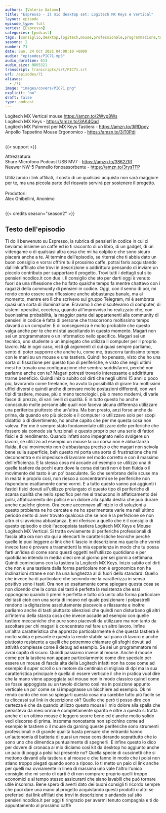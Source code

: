 ```yaml
---
authors: [Valerio Galano]
title: "Espresso - Il mio desktop set: Logitech MX Keys e Vertical"
layout: episode
episode_type: full
series: [Espresso]
categories: [podcast]
tags: [consiglio,desktop,logitech,mouse,professionale,programmazione,tastiera]
seasons: 2
number: 71
date: Sun, 24 Oct 2021 04:00:10 +0000
audio: "episodes/PIC71.mp3"
audio_duration: 613
audio_size: 9805321
transcript: transcripts/srt/PIC71.srt
url: /episodes/71
aliases: 
  - /71
image: "images/covers/PIC71.png"
explicit: "no"
draft: false
type: podcast
---
```

Logitech MX Vertical mouse <a href="https://amzn.to/2Wvp8Ws" rel="noopener">https://amzn.to/2Wvp8Ws</a> <br />
Logitech MX Keys - <a href="https://amzn.to/3AK4Qad" rel="noopener">https://amzn.to/3AK4Qad</a> <br />
Logitech MX Palmrest per MX Keys Tastiera - <a href="https://amzn.to/3iRDpoy" rel="noopener">https://amzn.to/3iRDpoy</a> <br />
Anpollo Tappetino Mouse Ergonomico - <a href="https://amzn.to/3iT0Pdi" rel="noopener">https://amzn.to/3iT0Pdi</a> <br />
<br />


{{< support >}}

Attrezzatura:<br />
Shure Microfono Podcast USB MV7 - <a href="https://amzn.to/3862ZRf" rel="noopener">https://amzn.to/3862ZRf</a> <br />
Neewer NW-5 Pannello fonoassorbente - <a href="https://amzn.to/3rysTFP" rel="noopener">https://amzn.to/3rysTFP</a> <br />
<br />
Utilizzando i link affiliati, il costo di un qualsiasi acquisto non sarà maggiore per te, ma una piccola parte del ricavato servirà per sostenere il progetto.<br />
<br />
Produttori:<br />
Alex Ghibellini, Anonimo<br />
<br />


{{< credits season="season2" >}}

<!-- more -->

## Testo dell'episodio

Ti do il benvenuto su Espresso, la rubrica di pensieri in codice in cui ci beviamo insieme
un caffè ed io ti racconto di un libro, di un gadget, di un videogame o di qualsiasi
altra cosa che mi ha colpito e che sono sicuro piacerà anche a te.
Al termine dell'episodio, se riterrai che ti abbia dato un buon consiglio e vorrai offrire
tu il prossimo caffè, potrai farlo acquistando dal link affiliato che trovi in descrizione
o addirittura pensando di inviare un piccolo contributo per supportare il progetto. Trovi
tutti i dettagli sul sito pensieriincodice.it con due i.
Il consiglio che sto per darti oggi è venuto fuori da una riflessione che ho fatto qualche
tempo fa mentre chattavo con i ragazzi della community di pensieri in codice. Oggi, con
il senno di poi, mi rendo conto essere una riflessione anche abbastanza banale, ma al
momento, mentre ero lì che scrivevo sul gruppo Telegram, mi è sembrata quasi una
sorta di illuminazione. Eravamo lì che discutevamo di computer, di sistemi operativi, eccetera,
quando all'improvviso ho realizzato che, con buonissima probabilità, la maggior parte
dei appartenenti alla community di pensieri in codice è fatta di persone che trascorrono
moltissimo tempo davanti a un computer. E di conseguenza è molto probabile che questo
valga anche per te che mi stai ascoltando in questo momento. Magari non sei un programmatore
o un informatico nello specifico. Magari sei un tecnico, uno studente o un impiegato che
utilizza il computer per il proprio lavoro. Ma in ogni caso, visti gli argomenti di cui
quasi sempre parliamo, sento di poter supporre che anche tu, come me, trascorra tantissimo
tempo con le mani su un mouse e una tastiera. Quindi ho pensato, visto che ho una sorta di
fissazione per questo tipo di periferiche, e visto che negli ultimi mesi ho trovato una
configurazione che sembra soddisfarmi, perché non parlarne anche con te? Magari potresti
trovarlo interessante e addirittura trarne beneficio. Quindi inizio subito col dirti che
negli ultimi 15 anni o poco più, lavorando come freelance, ho avuto la possibilità di girare
tra moltissimi uffici diversi e quindi anche di provare molte postazioni differenti, con vari
tipi di tastiere, mouse, più o meno tecnologici, più o meno moderni, di varie fasce di prezzo,
di vari livelli di qualità. E in tutto questo ho anche conosciuto molte persone alle quali non
faceva alcuna differenza utilizzare una periferica piuttosto che un'altra. Ma ben presto, anzi forse
anche da prima, da quando ero più piccolo e il computer lo utilizzavo solo per scopi didattici
o di divertimento, ho anche capito che per me questa cosa non valeva. Per me è sempre stato
fondamentale utilizzare delle periferiche che fossero sia comode sia funzionali e questo
proprio per una serie di fattori fisici e di rendimento. Quando infatti sono impegnato nello
svolgere un lavoro, se utilizzo ad esempio un mouse la cui corsa non è abbastanza fluida, il cui
movimento non è abbastanza preciso o che magari non scivola bene sulla superficie, beh questo mi
porta una sorta di frustrazione che mi deconcentra e mi impedisce di lavorare nel modo corretto e con
il massimo dell'efficienza. E la stessa cosa mi accade ad esempio se utilizzo una di quelle
tastiere da pochi euro dove la corsa dei tasti non è ben fluida o il movimento del tasto è un po'
basculante. So che sembrano delle scuse ma in realtà è proprio così, non riesco a concentrarmi
se le periferiche non rispondono esattamente come vorrei. E a tutto questo vanno poi aggiunti i
fastidi fisici dovuti all'utilizzo prolungato di questo tipo di periferiche di scarsa qualità che
nello specifico per me si traducono in affaticamento dei polsi, affaticamento dei pollici e un dolore
alla spalla destra che può durare anche qualche giorno. Ora come accennavo all'inizio io di
soluzioni a questo problema ne ho cercate e ne ho sperimentate varie ma nell'ultimo periodo
sento di aver trovato qualcosa che se non è la perfezione se non altro ci si avvicina abbastanza.
E mi riferisco a quello che è il consiglio di questo episodio e cioè l'accoppiata tastiera
Logitech MX Keys e Mouse Logitech MX Vertical. Si tratta ovviamente di periferiche professionali
di fascia alta ora non sto qui a elencarti le caratteristiche tecniche perché quelle le puoi
leggere ai link che ti lascio in descrizione ma quello che vorrei invece fare è provare
a trasmetterti la mia esperienza in modo che tu possa farti un'idea di come sono questi oggetti
nell'utilizzo quotidiano e per quotidiano intendo in media dieci ore al giorno per sei giorni a
settimana. Quindi cominciamo con la tastiera la Logitech MX Keys. Inizio subito col dirti che non
è una tastiera dalla forma particolare non è ergonomica non ha inclinazioni strane e non ha
una lunghezza al di fuori dello standard. Quello che invece ha di particolare che secondo me la
caratterizza in senso positivo sono i tasti. Ora non so esattamente come spiegare questa cosa se
non dicendo che la corsa dei tasti è perfetta la resistenza che essi oppongono quando li premi
è perfetta e tutto ciò unito alla forma particolare dei tasti cioè con una sorta di incavo nel quale
posizionare i polpastrelli rendono la digitazione assolutamente piacevole e rilassante e inoltre
parliamo anche di tasti piuttosto silenziosi che quindi non disturbano gli altri all'interno della
stanza cosa che invece accade ad esempio con quelle tastiere meccaniche che pure sono piacevoli da
utilizzare ma non tanto da ascoltare per chi magari è concentrato nel fare un altro lavoro. Infine un'altra
caratteristica che apprezzo particolarmente è che questa tastiera è molto solida e pesante e
questo la rende stabile sul piano di lavoro e anche piuttosto resistente a quelli che potremmo
chiamare gli sfoghi dovuti ad attività complesse come il debug ad esempio. Se sei un programmatore
mi avrai capito di sicuro. Quindi passiamo invece al mouse. Anche il mouse come per la tastiera non
appare particolarmente come dire speciale per essere un mouse di fascia alta della Logitech
infatti non ha cose come ad esempio il super scroll o un motore da centinaia di migliaia di
dpi ma la sua caratteristica principale è quella di essere verticale il che in pratica vuol dire
che la mano viene appoggiata sul mouse non in modo classico quindi come se fosse appoggiata
su un tavolo diciamo così ma in posizione appunto verticale un po' come se si impugnasse un bicchiere
ad esempio. Ok mi rendo conto che non so spiegarti questa cosa ma sarebbe tutto più facile se tu
cliccassi sul link in descrizione ok? Quello che però ti posso dire con certezza è che da quando
utilizzo questo mouse il mio dolore alla spalla che persisteva da mesi ormai è completamente
sparito e oltre a questo si tratta anche di un ottimo mouse è leggero scorre bene ed è anche
molto solido vedi discorso di prima. Insomma nonostante non spicchino come ad esempio le
tastiere o il mouse da gaming queste periferiche sono strumenti professionali e di grande qualità
basta pensare che entrambi hanno un'autonomia di batteria di quasi un mese considerando
soprattutto che io sono uno che dimentica puntualmente di spegnerli. E infine questo lo
dico per dovere di cronaca al mio diciamo così kit da desktop ho aggiunto anche un paio di poggi
a polsi hai presente no? Quella specie di cuscinetti che si mettono davanti alla tastiera e al mouse e
che fanno in modo che i polsi non stiano troppo piegati quando sono a riposo. Io ti metto un paio
di link anche per quelli ma ovviamente in linea di massima uno vale l'altro l'unico consiglio
che mi sento di darti è di non comprare proprio quelli troppo economici e al tempo stesso
assicurarti che siano lavabili che può tornare utile insomma. Bene spero di averti dato dei buoni
consigli ti ricordo sempre che puoi dare una mano al progetto acquistando questi prodotti o altri se
preferisci dai link affiliati che trovi in descrizione o andando sul sito pensieriincodice.it
per oggi ti ringrazio per avermi tenuto compagnia e ti do appuntamento al prossimo caffè

